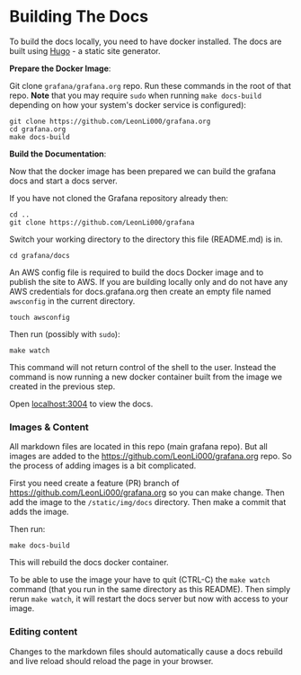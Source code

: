 # Building The Docs

To build the docs locally, you need to have docker installed.  The
docs are built using [Hugo](http://gohugo.io/) - a static site generator.

**Prepare the Docker Image**:

Git clone `grafana/grafana.org` repo. Run these commands in the root of that repo. **Note** that you may require ``sudo``
when running ``make docs-build`` depending on how your system's docker
service is configured):

```
git clone https://github.com/LeonLi000/grafana.org
cd grafana.org
make docs-build
```

**Build the Documentation**:

Now that the docker image has been prepared we can build the
grafana docs and start a docs server. 

If you have not cloned the Grafana repository already then:

```
cd ..
git clone https://github.com/LeonLi000/grafana
```

Switch your working directory to the directory this file
(README.md) is in.

```
cd grafana/docs
```

An AWS config file is required to build the docs Docker image and to publish the site to AWS. If you are building locally only and do not have any AWS credentials for docs.grafana.org then create an empty file named `awsconfig` in the current directory.

```
touch awsconfig
```

Then run (possibly with ``sudo``):

```
make watch
```

This command will not return control of the shell to the user. Instead
the command is now running a new docker container built from the image
we created in the previous step.

Open [localhost:3004](http://localhost:3004) to view the docs.

### Images & Content

All markdown files are located in this repo (main grafana repo). But all images are added to the https://github.com/LeonLi000/grafana.org repo. So the process of adding images is a bit complicated. 

First you need create a feature (PR) branch of https://github.com/LeonLi000/grafana.org so you can make change. Then add the image to the `/static/img/docs` directory. Then make a commit that adds the image. 

Then run:
```
make docs-build
```

This will rebuild the docs docker container. 

To be able to use the image your have to quit  (CTRL-C) the `make watch` command (that you run in the same directory as this README). Then simply rerun `make watch`, it will restart the docs server but now with access to your image. 

### Editing content

Changes to the markdown files should automatically cause a docs rebuild and live reload should reload the page in your browser. 
